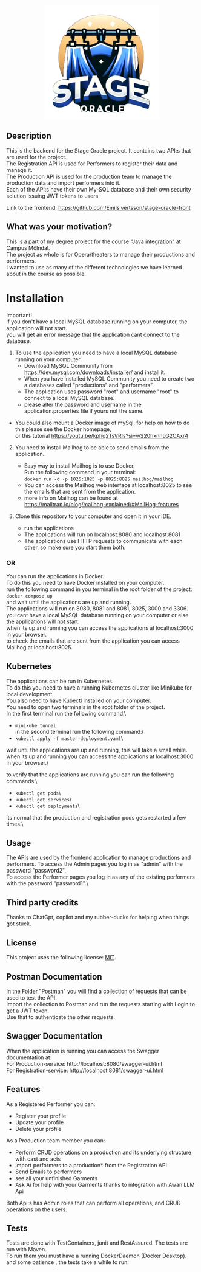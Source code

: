 
<p align="center">
<img src="Images/logo-hanger.png" width="300" height="300">
</p>

## Description
This is the backend for the Stage Oracle project. It contains two API:s that are used for the project.\
The Registration API is used for Performers to register their data and manage it.\
The Production API is used for the production team to manage the production data and import performers into it. \
Each of the API:s have their own My-SQL database and their own security solution issuing JWT tokens to users.

Link to the frontend:
https://github.com/Emilsivertsson/stage-oracle-front

## What was your motivation?
This is a part of my degree project for the course "Java integration" at Campus Mölndal. \
The project as whole is for Opera/theaters to manage their productions and performers. \
I wanted to use as many of the different technologies we have learned about in the course as possible.

# Installation
Important!\
if you don't have a local MySQL database running on your computer, the application will not start.\
you will get an error message that the application cant connect to the database.

1. To use the application you need to have a local MySQL database running on your computer.
    - Download MySQL Community from https://dev.mysql.com/downloads/installer/ and install it.
    - When you have installed MySQL Community you need to create two a databases called "productions" and "performers".
    - The application uses password "root" and username "root" to connect to a local MySQL database.
    - please alter the password and username in the application.properties file if yours not the same.

- You could also mount a Docker image of mySql, for help on how to do this please see the Docker homepage,\
  or this tutorial https://youtu.be/kphq2TsVRIs?si=wS20hxnnLG2CAxr4

2. You need to install Mailhog to be able to send emails from the application.
    - Easy way to install Mailhog is to use Docker.\
      Run the following command in your terminal:\
      `docker run -d -p 1025:1025 -p 8025:8025 mailhog/mailhog`
    - You can access the Mailhog web interface at localhost:8025 to see the emails that are sent from the application.
    - more info on Mailhog can be found at https://mailtrap.io/blog/mailhog-explained/#MailHog-features
   
3. Clone this repository to your computer and open it in your IDE.
   - run the applications
   - The applications will run on localhost:8080 and localhost:8081
   - The applications use HTTP requests to communicate with each other, so make sure you start them both.

### OR
You can run the applications in Docker.\
To do this you need to have Docker installed on your computer.\
run the following command in you terminal in the root folder of the project:\
`docker compose up`\
and wait until the applications are up and running.\
The applications will run on 8080, 8081 and 8081, 8025, 3000 and 3306.\
you cant have a local MySQL database running on your computer or else the applications will not start.\
when its up and running you can access the applications at localhost:3000 in your browser.\
to check the emails that are sent from the application you can access Mailhog at localhost:8025.

## Kubernetes
The applications can be run in Kubernetes.\
To do this you need to have a running Kubernetes cluster like Minikube for local development.\
You also need to have Kubectl installed on your computer.\
You need to open two terminals in the root folder of the project.\
In the first terminal run the following command:\
 - `minikube tunnel`\
in the second terminal run the following command:\
 - `kubectl apply -f master-deployment.yaml`\

wait until the applications are up and running, this will take a small while.\
when its up and running you can access the applications at localhost:3000 in your browser.\

to verify that the applications are running you can run the following commands:\
 - `kubectl get pods`\
 - `kubectl get services`\
 - `kubectl get deployments`\

its normal that the production and registration pods gets restarted a few times.\

## Usage
The APIs are used by the frontend application to manage productions and performers.
To access the Admin pages you log in as "admin" with the password "password2".\
To access the Performer pages you log in as any of the existing performers with the password "password1".\

## Third party credits
Thanks to ChatGpt, copilot and my rubber-ducks for helping when things got stuck.

## License
This project uses the following license: [MIT](https://opensource.org/licenses/MIT).

## Postman Documentation
In the Folder "Postman" you will find a collection of requests that can be used to test the API.\
Import the collection to Postman and run the requests starting with Login to get a JWT token. \
Use that to authenticate the other requests.

## Swagger Documentation
When the application is running you can access the Swagger documentation at:\
For Production-service: http://localhost:8080/swagger-ui.html \
For Registration-service: http://localhost:8081/swagger-ui.html 

## Features
As a Registered Performer you can:
- Register your profile
- Update your profile
- Delete your profile

As a Production team member you can:
- Perform CRUD operations on a production and its underlying structure with cast and acts
- Import performers to a production* from the Registration API
- Send Emails to performers
- see all your unfinished Garments
- Ask Ai for help with your Garments thanks to integration with Awan LLM Api

Both Api:s has Admin roles that can perform all operations, and CRUD operations on the users.

## Tests
Tests are done with TestContainers, junit and  RestAssured. The tests are run with Maven. \
To run them you must have a running DockerDaemon (Docker Desktop). \
and some patience , the tests take a while to run.

